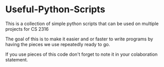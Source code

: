 # Useful-Python-Scripts
This is a collection of simple python scripts that can be used on multiple projects for CS 2316

The goal of this is to make it easier and or faster to write programs by having the pieces we use repeatedly 
ready to go.

If you use pieces of this code don't forget to note it in your colaboration statement. 
